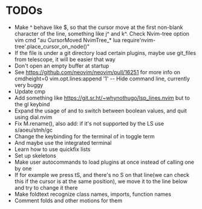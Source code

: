 # TODOs

- Make ^ behave like \$, so that the cursor move at the first non-blank
  character of the line, something like j^ and k^. Check Nvim-tree option
  vim cmd "au CursorMoved NvimTree\_\* lua
  require'nvim-tree'.place_cursor_on_node()"
- If the file is under a git directory load certain plugins, maybe use git_files
  from telescope, it will be easier that way
- Don't open an empty buffer at startup
- See https://github.com/neovim/neovim/pull/16251 for more info on cmdheight=0 vim.opt.lines:append '1' -- Hide command line, currently very buggy
- Update cmp
- Add something like https://git.sr.ht/~whynothugo/lsp_lines.nvim but to the gl keybind
- Expand the usage of <C-a> and <C-x> to switch between boolean values, and quit
  using dial.nvim
- Fix M.rename(), also add: if it's not supported by the LS use s/aoeu/stnh/gc
- Change the keybinding for the terminal of <C-t> in toggle term
- And maybe use the integrated terminal
- Learn how to use quickfix lists
- Set up skeletons
- Make user autocommands to load plugins at once instead of calling one by one
- If for example we press tS, and there's no S on that line(we can check this if
the cursor is at the same position), we move it to the line below and try to
change it there
- Make foldtext recognize class names, imports, function names
- Comment folds and other motions for them
